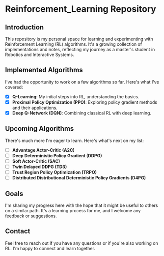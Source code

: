 # Reinforcement_Learning Repository

## Introduction

This repository is my personal space for learning and experimenting with Reinforcement Learning (RL) algorithms. It's a growing collection of implementations and notes, reflecting my journey as a master's student in Robotics and Interactive Systems.

## Implemented Algorithms

I've had the opportunity to work on a few algorithms so far. Here's what I've covered:

- [x] **Q-Learning**: My initial steps into RL, understanding the basics.
- [x] **Proximal Policy Optimization (PPO)**: Exploring policy gradient methods and their applications.
- [x] **Deep Q-Network (DQN)**: Combining classical RL with deep learning.

## Upcoming Algorithms

There's much more I'm eager to learn. Here's what's next on my list:

- [ ] **Advantage Actor-Critic (A2C)**
- [ ] **Deep Deterministic Policy Gradient (DDPG)**
- [ ] **Soft Actor-Critic (SAC)**
- [ ] **Twin Delayed DDPG (TD3)**
- [ ] **Trust Region Policy Optimization (TRPO)**
- [ ] **Distributed Distributional Deterministic Policy Gradients (D4PG)**

## Goals

I'm sharing my progress here with the hope that it might be useful to others on a similar path. It's a learning process for me, and I welcome any feedback or suggestions.

## Contact

Feel free to reach out if you have any questions or if you're also working on RL. I'm happy to connect and learn together.

